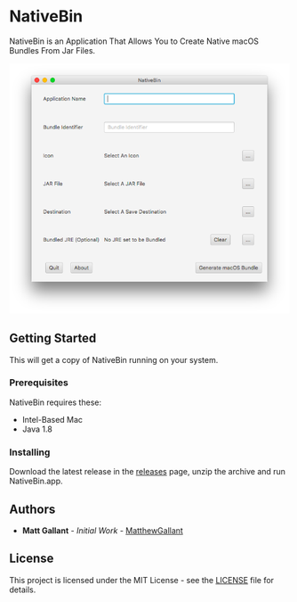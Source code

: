 # NativeBin
NativeBin is an Application That Allows You to Create Native macOS Bundles From Jar Files.

![NativeBin](/screenshot.png)

## Getting Started

This will get a copy of NativeBin running on your system.

### Prerequisites

NativeBin requires these:

- Intel-Based Mac
- Java 1.8

### Installing

Download the latest release in the [releases](https://github.com/MatthewGallant/NativeBin/releases) page, unzip the archive and run NativeBin.app.

## Authors

* **Matt Gallant** - *Initial Work* - [MatthewGallant](https://github.com/MatthewGallant)

## License

This project is licensed under the MIT License - see the [LICENSE](LICENSE) file for details.

